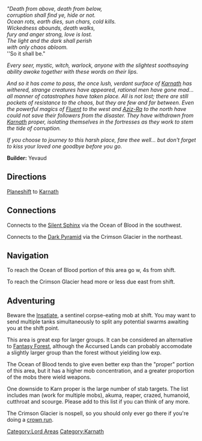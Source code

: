 *"Death from above, death from below,*  
*corruption shall find ye, hide or not.*  
*Ocean rots, earth dies, sun chars, cold kills.*  
*Wickedness abounds, death walks,*  
*fury and anger strong, love is lost.*  
*The light and the dark shall perish*  
*with only chaos abloom.*  
''So it shall be."

*Every seer, mystic, witch, warlock, anyone with the slightest
soothsaying ability awoke together with these words on their lips.*

*And so it has come to pass, the once lush, verdant surface of
[Karnath](:Category:Karnath "wikilink") has withered, strange creatures
have appeared, rational men have gone mad... all manner of catastrophes
have taken place. All is not lost; there are still pockets of resistance
to the chaos, but they are few and far between. Even the powerful magics
of [Fluent](Fluent_The_Wise "wikilink") to the west and
[Aziz-Ra](Aziz-Ra_The_Corruptor "wikilink") to the north have could not
save their followers from the disaster. They have withdrawn from
[Karnath](:Category:Karnath "wikilink") proper, isolating themselves in
the fortresses as they work to stem the tide of corruption.*

*If you choose to journey to this harsh place, fare thee well... but
don't forget to kiss your loved one goodbye before you go.*

**Builder:** Yevaud

## Directions

[Planeshift](Planeshift "wikilink") to
[Karnath](:Category:Karnath "wikilink")

## Connections

Connects to the [Silent Sphinx](:Category:Silent_Sphinx "wikilink") via
the Ocean of Blood in the southwest.

Connects to the [Dark Pyramid](:Category:Dark_Pyramid "wikilink") via
the Crimson Glacier in the northeast.

## Navigation

To reach the Ocean of Blood portion of this area go w, 4s from shift.

To reach the Crimson Glacier head more or less due east from shift.

## Adventuring

Beware the [Insatiate](Insatiate "wikilink"), a sentinel corpse-eating
mob at shift. You may want to send multiple tanks simultaneously to
split any potential swarms awaiting you at the shift point.

This area is great exp for larger groups. It can be considered an
alternative to [Fantasy Forest](:Category:Fantasy_Forest "wikilink"),
although the Accursed Lands can probably accomodate a slightly larger
group than the forest without yielding low exp.

The Ocean of Blood tends to give even better exp than the "proper"
portion of this area, but it has a higher mob concentration, and a
greater proportion of the mobs there wield weapons.

One downside to Karn proper is the large number of stab targets. The
list includes man (work for multiple mobs), akuma, reaper, crazed,
humanoid, cutthroat and scourge. Please add to this list if you can
think of any more.

The Crimson Glacier is nospell, so you should only ever go there if
you're doing a [crown run](:Category:Gear_In_Dark_Pyramid "wikilink").

[Category:Lord Areas](Category:Lord_Areas "wikilink")
[Category:Karnath](Category:Karnath "wikilink")
